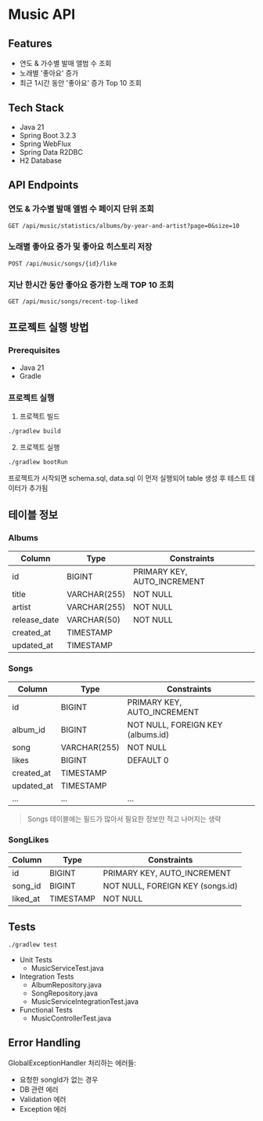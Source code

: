 # Music API

## Features
- 연도 & 가수별 발매 앨범 수 조회
- 노래별 '좋아요' 증가
- 최근 1시간 동안 '좋아요' 증가 Top 10 조회

## Tech Stack
- Java 21
- Spring Boot 3.2.3
- Spring WebFlux
- Spring Data R2DBC
- H2 Database

## API Endpoints

### 연도 & 가수별 발매 앨범 수 페이지 단위 조회
```http
GET /api/music/statistics/albums/by-year-and-artist?page=0&size=10
```

### 노래별 좋아요 증가 및 좋아요 히스토리 저장
```http
POST /api/music/songs/{id}/like
```

### 지난 한시간 동안 좋아요 증가한 노래 TOP 10 조회
```http
GET /api/music/songs/recent-top-liked
```

## 프로젝트 실행 방법

### Prerequisites
- Java 21
- Gradle

### 프로젝트 실행

1. 프로젝트 빌드
```bash
./gradlew build
```

2. 프로젝트 실행
```bash
./gradlew bootRun
```
프로젝트가 시작되면 schema.sql, data.sql 이 먼저 실행되어 table 생성 후 테스트 데이터가 추가됨

## 테이블 정보

### Albums

| Column       | Type         | Constraints                 |
|--------------|--------------|-----------------------------|
| id           | BIGINT       | PRIMARY KEY, AUTO_INCREMENT |
| title        | VARCHAR(255) | NOT NULL                    |
| artist       | VARCHAR(255) | NOT NULL                    |
| release_date | VARCHAR(50)  | NOT NULL                    |
| created_at   | TIMESTAMP    |                             |
| updated_at   | TIMESTAMP    |                             |


### Songs

| Column     | Type         | Constraints                       |
|------------|--------------|-----------------------------------|
| id         | BIGINT       | PRIMARY KEY, AUTO_INCREMENT       |
| album_id   | BIGINT       | NOT NULL, FOREIGN KEY (albums.id) |
| song       | VARCHAR(255) | NOT NULL                          |
| likes      | BIGINT       | DEFAULT 0                         |
| created_at | TIMESTAMP    |                                   |
| updated_at | TIMESTAMP    |                                   |
| ...        | ...          | ...                               |
> Songs 테이블에는 필드가 많아서 필요한 정보만 적고 나머지는 생략


### SongLikes

| Column   | Type       | Constraints                      |
|----------|------------|----------------------------------|
| id       | BIGINT     | PRIMARY KEY, AUTO_INCREMENT      |
| song_id  | BIGINT     | NOT NULL, FOREIGN KEY (songs.id) |
| liked_at | TIMESTAMP  | NOT NULL                         |

## Tests
```bash
./gradlew test
```
- Unit Tests
    - MusicServiceTest.java
- Integration Tests
    - AlbumRepository.java
    - SongRepository.java
    - MusicServiceIntegrationTest.java
- Functional Tests
    - MusicControllerTest.java

## Error Handling

GlobalExceptionHandler 처리하는 에러들:
- 요청한 songId가 없는 경우
- DB 관련 에러
- Validation 에러
- Exception 에러
